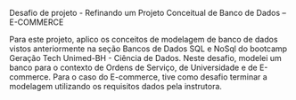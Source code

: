Desafio de projeto - Refinando um Projeto Conceitual de Banco de Dados – E-COMMERCE

Para este projeto, aplico os conceitos de modelagem de banco de dados vistos anteriormente na seção Bancos de Dados SQL e NoSql do bootcamp Geração Tech Unimed-BH - Ciência de Dados. Neste desafio, modelei um banco para o contexto de Ordens de Serviço, de Universidade e de E-commerce. Para o caso do E-commerce, tive como desafio terminar a modelagem utilizando os requisitos dados pela instrutora.
